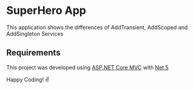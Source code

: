 # SuperHero App

This application shows the differences of AddTransient, AddScoped and AddSingleton Services

## Requirements

This project was developed using [ASP.NET Core MVC](https://docs.microsoft.com/en-us/aspnet/core/mvc/overview?view=aspnetcore-5.0) with [Net 5](https://dotnet.microsoft.com/download/dotnet/5.0)

Happy Coding! :v: